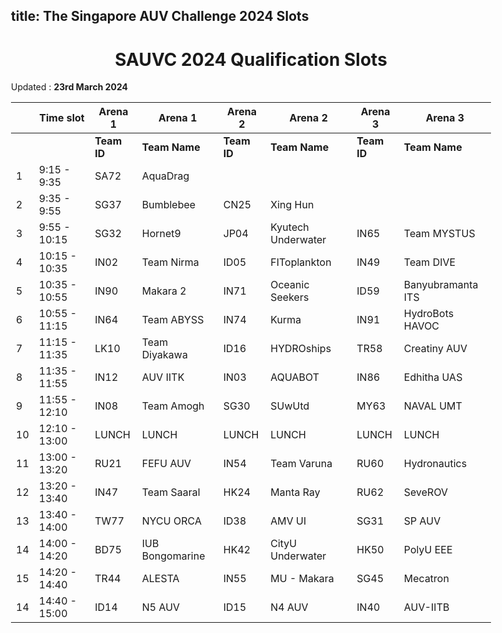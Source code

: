 title: The Singapore AUV Challenge 2024 Slots
---

<style>
    body    {
        min-width : 80%
    }
</style>

<center><h1> SAUVC 2024 Qualification Slots </h1></center>

Updated : **23rd March 2024**

|    | Time slot     | Arena 1     | Arena 1         | Arena 2     | Arena 2            | Arena 3     | Arena 3           |
|----|---------------|-------------|-----------------|-------------|--------------------|-------------|-------------------|
|    |               | **Team ID** | **Team Name**   | **Team ID** | **Team Name**      | **Team ID** | **Team Name**     |
|  1 | 9:15  - 9:35 |  SA72        | AquaDrag        |             |                    |             |                   |
| 2  | 9:35  - 9:55  | SG37        | Bumblebee       | CN25        | Xing Hun           |             |                   |
| 3  | 9:55  - 10:15 | SG32        | Hornet9         | JP04        | Kyutech Underwater | IN65        | Team MYSTUS       |
| 4  | 10:15 - 10:35 | IN02        | Team Nirma      | ID05        | FIToplankton       | IN49        | Team DIVE         |
| 5  | 10:35 - 10:55 | IN90        | Makara 2        | IN71        | Oceanic Seekers    | ID59        | Banyubramanta ITS |
| 6  | 10:55 - 11:15 | IN64        | Team ABYSS      | IN74        | Kurma              | IN91        | HydroBots HAVOC   |
| 7  | 11:15 - 11:35 | LK10        | Team Diyakawa   | ID16        | HYDROships         | TR58        | Creatiny AUV      |
| 8  | 11:35 - 11:55 | IN12        | AUV IITK        | IN03        | AQUABOT            | IN86        | Edhitha UAS       |
| 9  | 11:55 - 12:10 | IN08        | Team Amogh      | SG30        | SUwUtd             | MY63        | NAVAL UMT         |
| 10 | 12:10 - 13:00 | LUNCH       | LUNCH           | LUNCH       | LUNCH              | LUNCH       | LUNCH             |
| 11 | 13:00 - 13:20 | RU21        | FEFU AUV        | IN54        | Team Varuna        | RU60        | Hydronautics      |
| 12 | 13:20 - 13:40 | IN47        | Team Saaral     | HK24        | Manta Ray          | RU62        | SeveROV           |
| 13 | 13:40 - 14:00 | TW77        | NYCU ORCA       | ID38        | AMV UI             | SG31        | SP AUV            |
| 14 | 14:00 - 14:20 | BD75        | IUB Bongomarine | HK42        | CityU Underwater   | HK50        | PolyU EEE         |
| 15 | 14:20 - 14:40 | TR44        | ALESTA          | IN55        | MU - Makara        | SG45        | Mecatron          |
| 14 | 14:40 - 15:00 | ID14        | N5 AUV          | ID15        | N4 AUV             | IN40        | AUV-IITB          |
